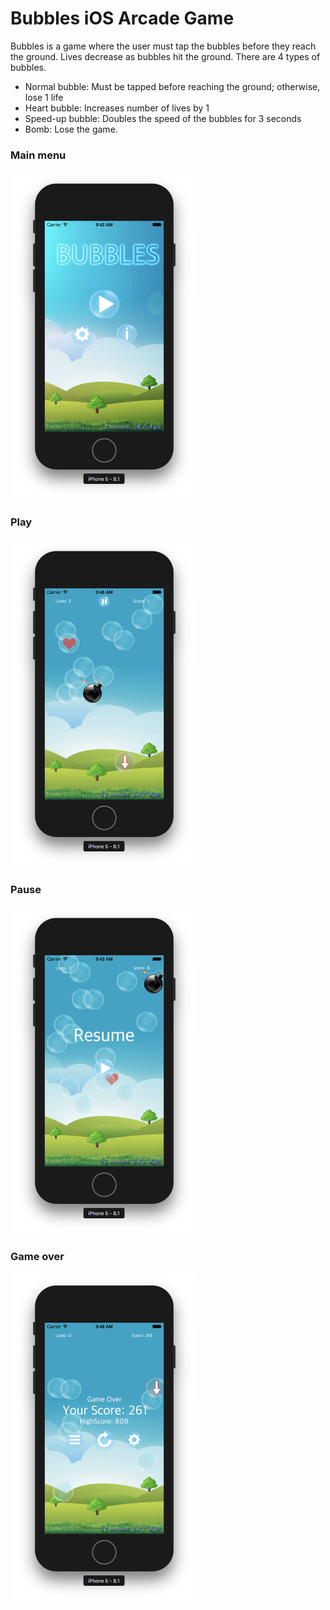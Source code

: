 # Bubbles iOS Arcade Game

Bubbles is a game where the user must tap the bubbles before they reach the ground. 
Lives decrease as bubbles hit the ground. There are 4 types of bubbles.

- Normal bubble: Must be tapped before reaching the ground; otherwise, lose 1 life
- Heart bubble: Increases number of lives by 1
- Speed-up bubble: Doubles the speed of the bubbles for 3 seconds
- Bomb: Lose the game.

### Main menu
<img src="ABOUT/bubbleMenu.png" alt="Menu" width=300>

### Play
<img src="ABOUT/bubblePlay.png" alt="Play" width=300>

### Pause
<img src="ABOUT/bubbleResume.png" alt="Pause" width=300>

### Game over
<img src="ABOUT/bubbleLose.png" alt="Lose" width=300>
